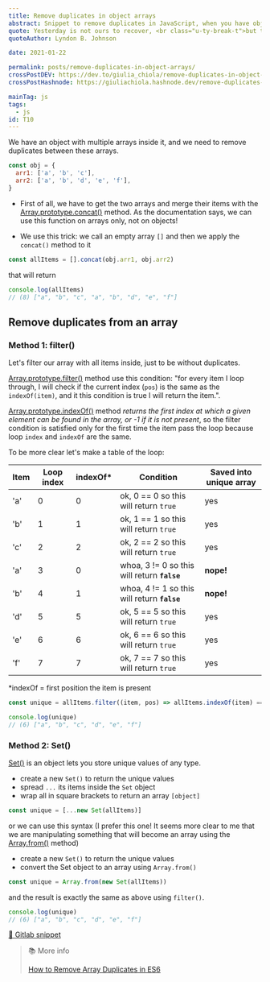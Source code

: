 ```yaml
---
title: Remove duplicates in object arrays
abstract: Snippet to remove duplicates in JavaScript, when you have objects with multiple arrays inside it.
quote: Yesterday is not ours to recover, <br class="u-ty-break-t">but tomorrow is ours to win or lose
quoteAuthor: Lyndon B. Johnson

date: 2021-01-22

permalink: posts/remove-duplicates-in-object-arrays/
crossPostDEV: https://dev.to/giulia_chiola/remove-duplicates-in-object-arrays-1gpd
crossPostHashnode: https://giuliachiola.hashnode.dev/remove-duplicates-in-object-arrays

mainTag: js
tags:
  - js
id: T10
---
```


We have an object with multiple arrays inside it, and we need to remove duplicates between these arrays.

```javascript
const obj = {
  arr1: ['a', 'b', 'c'],
  arr2: ['a', 'b', 'd', 'e', 'f'],
}
```

- First of all, we have to get the two arrays and merge their items with the [Array.prototype.concat()](https://developer.mozilla.org/en-US/docs/Web/JavaScript/Reference/Global_Objects/Array/concat) method. As the documentation says, we can use this function on arrays only, not on objects!

- We use this trick: we call an empty array `[]` and then we apply the `concat()` method to it

```javascript
const allItems = [].concat(obj.arr1, obj.arr2)
```

that will return

```javascript
console.log(allItems)
// (8) ["a", "b", "c", "a", "b", "d", "e", "f"]
```

## Remove duplicates from an array

### Method 1: filter()

Let's filter our array with all items inside, just to be without duplicates.

[Array.prototype.filter()](https://developer.mozilla.org/en-US/docs/Web/JavaScript/Reference/Global_Objects/Array/filter) method use this condition: "for every item I loop through, I will check if the current index (`pos`) is the same as the `indexOf(item)`, and it this condition is true I will return the item.".

[Array.prototype.indexOf()](https://developer.mozilla.org/en-US/docs/Web/JavaScript/Reference/Global_Objects/Array/indexOf) method _returns the first index at which a given element can be found in the array, or -1 if it is not present_, so the filter condition is satisfied only for the first time the item pass the loop because loop `index` and `indexOf` are the same.

To be more clear let's make a table of the loop:

| Item | Loop index | indexOf* | Condition                                    | Saved into unique array |
|------|------------|----------|----------------------------------------------|-------------------------|
| 'a'  | 0          | 0        | ok, 0 == 0 so this will return `true`        | yes                     |
| 'b'  | 1          | 1        | ok, 1 == 1 so this will return `true`        | yes                     |
| 'c'  | 2          | 2        | ok, 2 == 2 so this will return `true`        | yes                     |
| 'a'  | 3          | 0        | whoa, 3 != 0 so this will return **`false`** | **nope!**               |
| 'b'  | 4          | 1        | whoa, 4 != 1 so this will return **`false`** | **nope!**               |
| 'd'  | 5          | 5        | ok, 5 == 5 so this will return `true`        | yes                     |
| 'e'  | 6          | 6        | ok, 6 == 6 so this will return `true`        | yes                     |
| 'f'  | 7          | 7        | ok, 7 == 7 so this will return `true`        | yes                     |

*indexOf = first position the item is present

```javascript
const unique = allItems.filter((item, pos) => allItems.indexOf(item) === pos)
```

```javascript
console.log(unique)
// (6) ["a", "b", "c", "d", "e", "f"]
```

### Method 2: Set()

[Set()](https://developer.mozilla.org/en-US/docs/Web/JavaScript/Reference/Global_Objects/Set) is an object lets you store unique values of any type.

- create a new `Set()` to return the unique values
- spread `...` its items inside the `Set` object
- wrap all in square brackets to return an array `[object]`

```javascript
const unique = [...new Set(allItems)]
```

or we can use this syntax (I prefer this one! It seems more clear to me that we are manipulating something that will become an array using the [Array.from()](https://developer.mozilla.org/en-US/docs/Web/JavaScript/Reference/Global_Objects/Array/from) method)

- create a new `Set()` to return the unique values
- convert the Set object to an array using `Array.from()`

```javascript
const unique = Array.from(new Set(allItems))
```

and the result is exactly the same as above using `filter()`.

```javascript
console.log(unique)
// (6) ["a", "b", "c", "d", "e", "f"]
```

[🦊 Gitlab snippet](https://gitlab.com/giuliach/super-snippets/-/blob/21cdd935d236809ed68ec6bd79bce6cc7c2ed9f8/js/object-arrays-remove-duplicates.js)


> 📚 More info
>
> [How to Remove Array Duplicates in ES6](https://medium.com/dailyjs/how-to-remove-array-duplicates-in-es6-5daa8789641c)
